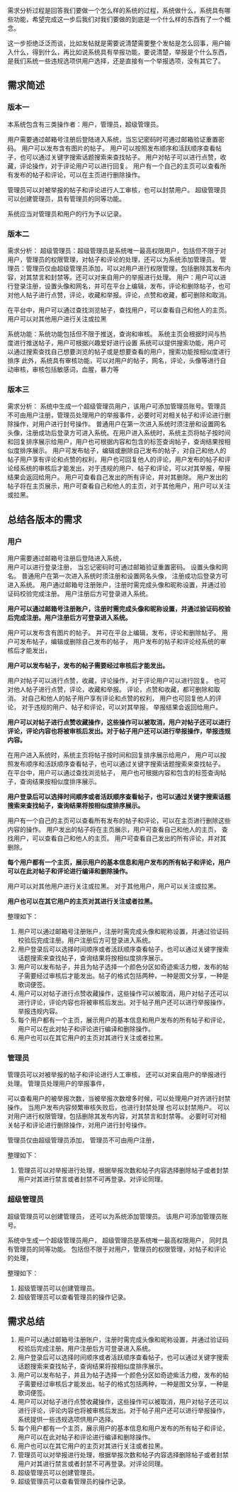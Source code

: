 需求分析过程是回答我们要做一个怎么样的系统的过程，系统做什么，系统具有哪些功能，希望完成这一步后我们对我们要做的到底是一个什么样的东西有了一个概念。

这一步拒绝泛泛而谈，比如发帖就是需要说清楚需要整个发帖是怎么回事，用户输入什么，得到什么，再比如说系统具有举报功能，要说清楚，举报是个什么东西，是我们系统一些违规选项供用户选择，还是直接有一个举报选项，没有其它了。

## 需求简述

### 版本一

本系统包含有三类操作者：用户，管理员，超级管理员。

用户需要通过邮箱号注册后登陆进入系统，当忘记密码时可通过邮箱验证重置密码。
用户可以发布含有图片的帖子。
用户可以按照发布顺序和活跃顺序查看帖子，也可以通过关键字搜索话题搜索来查找帖子。
用户对帖子可以进行点赞，收藏，评论操作，对于评论用户可以进行回复。
用户有一个自己的主页可以查看所有发布的帖子和评论，可以在主页进行删除操作。


管理员可以对被举报的帖子和评论进行人工审核，也可以封禁用户。
超级管理员可以创建管理员，具有管理员的同等功能。

系统应当对管理员和用户的行为予以记录。

### 版本二

需求分析：
超级管理员：超级管理员是系统唯一最高权限用户，包括但不限于对用户，管理员的权限管理，对帖子和评论的处理，还可以为系统添加管理员。
管理员：管理员仅由超级管理员添加，可以对用户进行权限管理，包括删除其发布内容，对其禁言和封禁等。还可以对来自用户的举报进行处理。
用户：用户可以进行登录注册，设置头像和网名，并可在平台上编辑，发布，评论和删除帖子，也可对他人帖子进行点赞，评论，收藏和举报。评论，点赞和收藏，都可删除和取消。


在平台中，用户可以通过查找浏览帖子，查找用户，可以查看自己和他人的主页。用户可以对其他用户进行关注或拉黑

系统功能：系统功能包括但不限于推送，查询和审核。
系统主页会根据时间与热度进行推送帖子，用户可根据兴趣爱好进行设置
系统可以提供搜索功能，用户可以通过搜索查找自己想要浏览的帖子或是想要查看的用户，搜索功能按相似度进行排序
此外，系统具有审核功能，可以对用户的帖子，网名，评论，头像等进行自动审核，审核包括敏感词，血腥，暴力等

### 版本三

需求分析：
系统中生成一个超级管理员用户，该用户可添加管理员账号。管理员不可由用户注册，管理员处理用户的举报事件，必要时可对相关帖子和评论进行删除操作，对用户进行封号操作。
普通用户在第一次进入系统时须注册和设置网名头像，注册成功后登录方可进入系统。在用户进入系统时，系统主页将帖子按时间和回复排序展示给用户，用户也可根据内容和包含的标签查询帖子，查询结果按相似度排序展示。
用户可发布帖子，编辑或删除自己发布的帖子，对自己和他人的帖子用户享有评论和点赞的权利，用户也可回复他人的评论，用户发布的帖子和评论经系统的审核后才能发出，对于违规的用户、帖子和评论，可以对其举报，举报结果会返回给用户。
用户可查看自己发出的所有评论，并对其删除。
用户发出的帖子将在主页展示，用户可查看自己和他人的主页，对于其他用户，用户可以关注或拉黑。 

## 总结各版本的需求

### 用户 

用户需要通过邮箱号注册后登陆进入系统，  
用户可以进行登录注册，
当忘记密码时可通过邮箱验证重置密码。
设置头像和网名。
普通用户在第一次进入系统时须注册和设置网名头像，
注册成功后登录方可进入系统。
用户通过邮箱号注册账户，注册时需完成头像和昵称设置，并通过验证码校验完成注册。
用户注册后方可登录进入系统。

**用户可以通过邮箱号注册账户，注册时需完成头像和昵称设置，并通过验证码校验后完成注册。用户注册后方可登录进入系统。**

用户可以发布含有图片的帖子。
并可在平台上编辑，发布，评论和删除帖子。
用户可发布帖子，编辑或删除自己发布的帖子，
用户发布的帖子和评论经系统的审核后才能发出，

**用户可以发布帖子，发布的帖子需要经过审核后才能发出。**

用户对帖子可以进行点赞，收藏，评论操作，对于评论用户可以进行回复。
也可对他人帖子进行点赞，评论，收藏和举报。
评论，点赞和收藏，都可删除和取消。
对自己和他人的帖子用户享有评论和点赞的权利，
用户也可回复他人的评论，
对于违规的用户、帖子和评论，可以对其举报，
举报结果会返回给用户。

**用户可以对帖子进行点赞收藏操作，这些操作可以被取消，用户对帖子还可以进行评论，评论内容也将被审核后发出。对于帖子用户还可以进行举报操作，举报违规内容。**

在用户进入系统时，系统主页将帖子按时间和回复排序展示给用户，
用户可以按照发布顺序和活跃顺序查看帖子，也可以通过关键字搜索话题搜索来查找帖子。
在平台中，用户可以通过查找浏览帖子，
用户也可根据内容和包含的标签查询帖子，查询结果按相似度排序展示。

**用户登录后可以选择时间顺序或者活跃顺序查看帖子，也可以通过关键字搜索话题搜索来查找帖子，查询结果将按相似度排序展示。**

用户有一个自己的主页可以查看所有发布的帖子和评论，可以在主页进行删除这些内容的操作。
用户发出的帖子将在主页展示，用户可查看自己和他人的主页，
查找用户，可以查看自己和他人的主页。
用户可查看自己发出的所有评论，并对其删除。

**每个用户都有一个主页，展示用户的基本信息和用户发布的所有帖子和评论，用户可以在此对帖子和评论进行编译和删除操作。**

用户可以对其他用户进行关注或拉黑。
对于其他用户，用户可以关注或拉黑。

**用户也可以在其它用户的主页对其进行关注或者拉黑。**

整理如下：

1. 用户可以通过邮箱号注册账户，注册时需完成头像和昵称设置，并通过验证码校验后完成注册。用户注册后方可登录进入系统。
2. 用户登录后可以选择时间顺序或者活跃顺序查看帖子，也可以通过关键字搜索话题搜索来查找帖子，查询结果将按相似度排序展示。
3. 用户可以发布帖子，并且为帖子选择一个颜色分区如奇迹紫活力橙，发布的帖子需要经过审核后才能发出。帖子的格式包括两种，一种是图文分享，一种是歌词便签。
4. 用户可以对帖子进行点赞收藏操作，这些操作可以被取消，用户对帖子还可以进行评论，评论内容也将被审核后发出。对于帖子用户还可以进行举报操作，举报违规内容。
5. 每个用户都有一个主页，展示用户的基本信息和用户发布的所有帖子和评论，用户可以在此对帖子和评论进行编译和删除操作。
6. 用户也可以在其它用户的主页对其进行关注或者拉黑。

### 管理员

管理员可以对被举报的帖子和评论进行人工审核，
还可以对来自用户的举报进行处理。
管理员处理用户的举报事件，

可以查看用户的被举报次数，当被举报次数增多时候，可以处理用户对齐进行封禁操作。
当用户发布内容频繁审核失败后，也进行封禁处理
也可以封禁用户。
可以对用户进行权限管理，包括删除其发布内容，对其禁言和封禁等。
必要时可对相关帖子和评论进行删除操作，对用户进行封号操作。

管理员仅由超级管理员添加，
管理员不可由用户注册，

整理如下：

1. 管理员可以对举报进行处理，根据举报次数和帖子内容选择删除帖子或者封禁用户对其进行禁言或者封禁不可再登录。对评论同理。


### 超级管理员

超级管理员可以创建管理员，
还可以为系统添加管理员。
该用户可添加管理员账号。

系统中生成一个超级管理员用户，
超级管理员是系统唯一最高权限用户，
同时具有管理员的同等功能。
包括但不限于对用户，管理员的权限管理，对帖子和评论的处理，

整理如下：

1. 超级管理员可以创建管理员。
2. 超级管理员可以查看管理员的操作记录。

## 需求总结

1. 用户可以通过邮箱号注册账户，注册时需完成头像和昵称设置，并通过验证码校验后完成注册。用户注册后方可登录进入系统。
2. 用户登录后可以选择时间顺序或者活跃顺序查看帖子，也可以通过关键字搜索话题搜索来查找帖子，查询结果将按相似度排序展示。
3. 用户可以发布帖子，并且为帖子选择一个颜色分区如奇迹紫活力橙，发布的帖子需要经过审核后才能发出。帖子的格式包括两种，一种是图文分享，一种是歌词便签。
4. 用户可以对帖子进行点赞收藏操作，这些操作可以被取消，用户对帖子还可以进行评论，评论内容也将被审核后发出。对于帖子用户还可以进行举报操作，系统提供一些违规选项供用户选择。
5. 每个用户都有一个主页，展示用户的基本信息和用户发布的所有帖子和评论，用户可以在此对帖子和评论进行编译和删除操作。
6. 用户也可以在其它用户的主页对其进行关注或者拉黑。
7. 管理员可以对举报进行处理，根据举报次数和帖子内容选择删除帖子或者封禁用户对其进行禁言或者封禁不可再登录。对评论同理。
8. 超级管理员可以创建管理员。
9. 超级管理员可以查看管理员的操作记录。